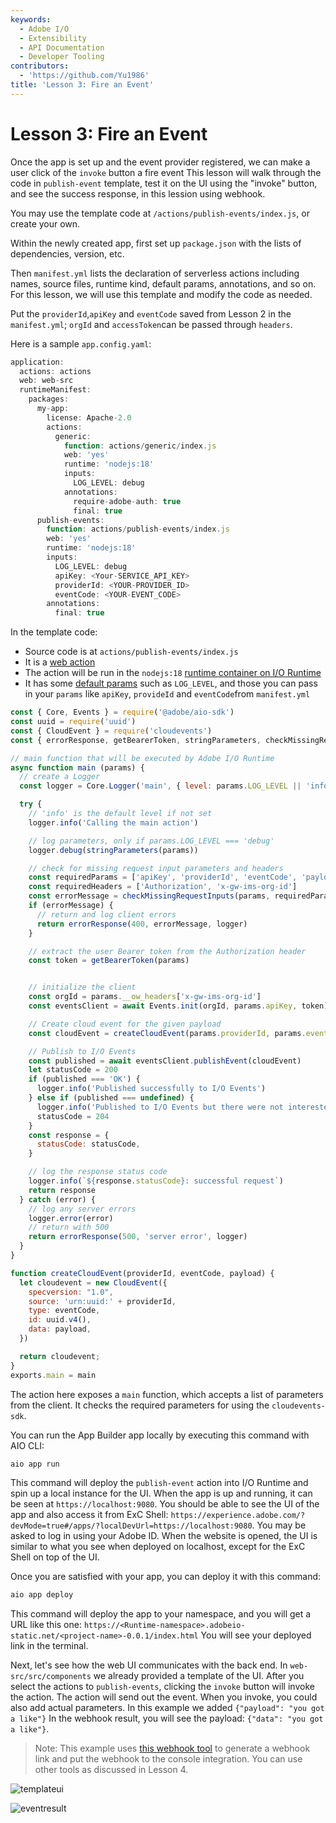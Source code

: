 ```yaml
---
keywords:
  - Adobe I/O
  - Extensibility
  - API Documentation
  - Developer Tooling
contributors:
  - 'https://github.com/Yu1986'
title: 'Lesson 3: Fire an Event'
---
```


# Lesson 3: Fire an Event

Once the app is set up and the event provider registered, we can make a user click of the `invoke` button a fire event This lesson will walk through the code in `publish-event` template, test it on the UI using the "invoke" button, and see the success response, in this lession using webhook.

You may use the template code at `/actions/publish-events/index.js`, or create your own.

Within the newly created app, first set up `package.json` with the lists of dependencies, version, etc. 

Then `manifest.yml` lists the declaration of serverless actions including names, source files, runtime kind, default params, annotations, and so on. For this lesson, we will use this template and modify the code as needed.

Put the `providerId`,`apiKey` and `eventCode` saved from Lesson 2 in the `manifest.yml`; `orgId` and `accessToken`can be passed through `headers`.

Here is a sample `app.config.yaml`: 

```javascript
application:
  actions: actions
  web: web-src
  runtimeManifest:
    packages:
      my-app:
        license: Apache-2.0
        actions:
          generic:
            function: actions/generic/index.js
            web: 'yes'
            runtime: 'nodejs:18'
            inputs:
              LOG_LEVEL: debug
            annotations:
              require-adobe-auth: true
              final: true
      publish-events:
        function: actions/publish-events/index.js
        web: 'yes'
        runtime: 'nodejs:18'
        inputs:
          LOG_LEVEL: debug
          apiKey: <Your-SERVICE_API_KEY>
          providerId: <YOUR-PROVIDER_ID>
          eventCode: <YOUR-EVENT_CODE>
        annotations:
          final: true
```

In the template code: 

* Source code is at `actions/publish-events/index.js`
* It is a [web action](/runtime/docs/guides/using/creating_actions/#invoking-web-actions)
* The action will be run in the `nodejs:18` [runtime container on I/O Runtime](/runtime/docs/guides/reference/runtimes)
* It has some [default params](/runtime/docs/guides/using/creating_actions/#working-with-parameters) such as `LOG_LEVEL`, and those you can pass in your `params` like `apiKey`, `provideId` and `eventCode`from `manifest.yml`

```javascript
const { Core, Events } = require('@adobe/aio-sdk')
const uuid = require('uuid')
const { CloudEvent } = require('cloudevents')
const { errorResponse, getBearerToken, stringParameters, checkMissingRequestInputs } = require('../utils')

// main function that will be executed by Adobe I/O Runtime
async function main (params) {
  // create a Logger
  const logger = Core.Logger('main', { level: params.LOG_LEVEL || 'info' })

  try {
    // 'info' is the default level if not set
    logger.info('Calling the main action')

    // log parameters, only if params.LOG_LEVEL === 'debug'
    logger.debug(stringParameters(params))

    // check for missing request input parameters and headers
    const requiredParams = ['apiKey', 'providerId', 'eventCode', 'payload']
    const requiredHeaders = ['Authorization', 'x-gw-ims-org-id']
    const errorMessage = checkMissingRequestInputs(params, requiredParams, requiredHeaders)
    if (errorMessage) {
      // return and log client errors
      return errorResponse(400, errorMessage, logger)
    }

    // extract the user Bearer token from the Authorization header
    const token = getBearerToken(params)


    // initialize the client
    const orgId = params.__ow_headers['x-gw-ims-org-id']
    const eventsClient = await Events.init(orgId, params.apiKey, token)

    // Create cloud event for the given payload
    const cloudEvent = createCloudEvent(params.providerId, params.eventCode, params.payload)

    // Publish to I/O Events
    const published = await eventsClient.publishEvent(cloudEvent)
    let statusCode = 200
    if (published === 'OK') {
      logger.info('Published successfully to I/O Events')
    } else if (published === undefined) {
      logger.info('Published to I/O Events but there were not interested registrations')
      statusCode = 204
    }
    const response = {
      statusCode: statusCode,
    }

    // log the response status code
    logger.info(`${response.statusCode}: successful request`)
    return response
  } catch (error) {
    // log any server errors
    logger.error(error)
    // return with 500
    return errorResponse(500, 'server error', logger)
  }
}

function createCloudEvent(providerId, eventCode, payload) {
  let cloudevent = new CloudEvent({
    specversion: "1.0",
    source: 'urn:uuid:' + providerId,
    type: eventCode,
    id: uuid.v4(),
    data: payload,
  })

  return cloudevent;
}
exports.main = main
```

The action here exposes a `main` function, which accepts a list of parameters from the client. It checks the required parameters for using the `cloudevents-sdk`. 

You can run the App Builder app locally by executing this command with AIO CLI:

```bash
aio app run
```

This command will deploy the `publish-event` action into I/O Runtime and spin up a local instance for the UI. When the app is up and running, it can be seen at `https://localhost:9080`. You should be able to see the UI of the app and also access it from ExC Shell: `https://experience.adobe.com/?devMode=true#/apps/?localDevUrl=https://localhost:9080`. You may be asked to log in using your Adobe ID.  When the website is opened, the UI is similar to what you see when deployed on localhost, except for the ExC Shell on top of the UI.

Once you are satisfied with your app, you can deploy it with this command:

```bash
aio app deploy
```

This command will deploy the app to your namespace, and you will get a URL like this one:
`https://<Runtime-namespace>.adobeio-static.net/<project-name>-0.0.1/index.html`
You will see your deployed link in the terminal.

Next, let's see how the web UI communicates with the back end. In `web-src/src/components` we already provided a template of the UI.
After you select the actions to `publish-events`, clicking the `invoke` button will invoke the action. The action will send out the event. When you invoke, you could also add actual parameters. In this example we added `{"payload": "you got a like"}` In the webhook result, you will see the payload: `{"data": "you got a like"}`.

> Note: This example uses [this webhook tool](https://io-webhook.herokuapp.com/) to generate a webhook link and put the webhook to the console integration. You can use other tools as discussed in Lesson 4. 

![templateui](assets/template-ui.png)

![eventresult](assets/event-webhook-result.png)
